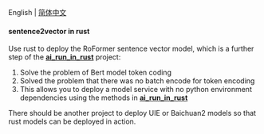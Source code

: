English | [简体中文](README.md)


#### sentence2vector in rust

Use rust to deploy the RoFormer sentence vector model, which is a further step of the [**ai_run_in_rust**](https://github.com/limoncc/ai_run_in_rust) project: 
 
1. Solve the problem of Bert model token coding 
2. Solved the problem that there was no batch encode for token encoding 
3. This allows you to deploy a model service with no python environment dependencies using the methods in [**ai_run_in_rust**](https://github.com/limoncc/ai_run_in_rust) 

There should be another project to deploy UIE or Baichuan2 models so that rust models can be deployed in action.


